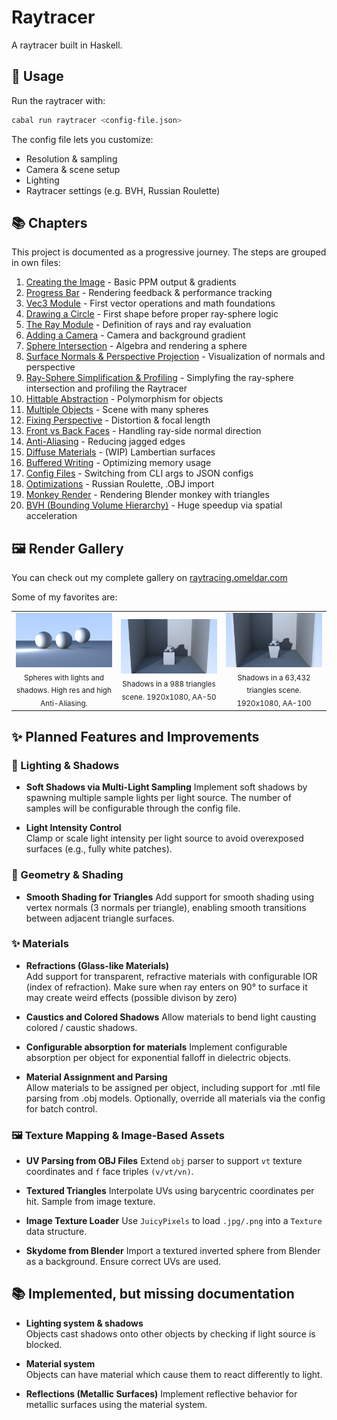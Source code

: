 # Raytracer

A raytracer built in Haskell.

## 🚀 Usage

Run the raytracer with:

```bash
cabal run raytracer <config-file.json>
```

The config file lets you customize:

- Resolution & sampling
- Camera & scene setup
- Lighting
- Raytracer settings (e.g. BVH, Russian Roulette)

## 📚 Chapters

This project is documented as a progressive journey. The steps are grouped in own files:

1. [Creating the Image](./docs/01_image.md) - Basic PPM output & gradients
2. [Progress Bar](./docs/02_progress_bar.md) - Rendering feedback & performance tracking
3. [Vec3 Module](./docs/03_vec3.md) - First vector operations and math foundations
4. [Drawing a Circle](./docs/04_circle.md) - First shape before proper ray-sphere logic
5. [The Ray Module](./docs/05_ray.md) - Definition of rays and ray evaluation
6. [Adding a Camera](./docs/06_camera.md) - Camera and background gradient
7. [Sphere Intersection](./docs/07_sphere.md) - Algebra and rendering a sphere
8. [Surface Normals & Perspective Projection](./docs/08_normals_and_perspective.md) - Visualization of normals and perspective
9. [Ray-Sphere Simplification & Profiling](./docs/09_simplifications_and_profiling.md) - Simplyfing the ray-sphere intersection and profiling the Raytracer
10. [Hittable Abstraction](./docs/10_hittable_abstraction.md) - Polymorphism for objects
11. [Multiple Objects](./docs/11_multiple_objects.md) - Scene with many spheres
12. [Fixing Perspective](./docs/12_fixing_perspective.md) - Distortion & focal length
13. [Front vs Back Faces](./docs/13_front_vs_backfaces.md) - Handling ray-side normal direction
14. [Anti-Aliasing](./docs/14_anti_aliasing.md) - Reducing jagged edges
15. [Diffuse Materials](./docs/15_diffuse_materials.md) - (WIP) Lambertian surfaces
16. [Buffered Writing](./docs/16_buffered_writing.md) - Optimizing memory usage
17. [Config Files](./docs/17_config_files.md) - Switching from CLI args to JSON configs
18. [Optimizations](./docs/18_optimizations.md) - Russian Roulette, .OBJ import
19. [Monkey Render](./docs/19_monkey_render.md) - Rendering Blender monkey with triangles
20. [BVH (Bounding Volume Hierarchy)](./docs/20_bvh.md) - Huge speedup via spatial acceleration

## 🖼️ Render Gallery

You can check out my complete gallery on [raytracing.omeldar.com](https://raytracing.omeldar.com)

Some of my favorites are:

<div align="center">

<table>
  <tr>
    <td align="center" width="33%">
      <img src="./docs/media/renders/20250313-175001.png" alt="Spheres, Lights, Shadows" width="100%"/><br/>
      <sub>Spheres with lights and shadows. High res and high Anti-Aliasing.</sub>
    </td>
    <td align="center" width="33%">
      <img src="./docs/media/other/complicated_scene.png" alt="988 triangles scene" width="100%"/><br/>
      <sub>Shadows in a 988 triangles scene. 1920x1080, AA-50</sub>
    </td>
    <td align="center" width="33%">
      <img src="./docs/media/other/complex_monkey.png" alt="63k triangles scene" width="100%"/><br/>
      <sub>Shadows in a 63,432 triangles scene. 1920x1080, AA-100</sub>
    </td>
  </tr>
</table>

</div>

## ✨ Planned Features and Improvements

### 🌆 Lighting & Shadows

- **Soft Shadows via Multi-Light Sampling**
  Implement soft shadows by spawning multiple sample lights per light source. The number of samples will be configurable through the config file.

- **Light Intensity Control**  
  Clamp or scale light intensity per light source to avoid overexposed surfaces (e.g., fully white patches).

### 🔷 Geometry & Shading

- **Smooth Shading for Triangles**
  Add support for smooth shading using vertex normals (3 normals per triangle), enabling smooth transitions between adjacent triangle surfaces.

### ✨ Materials

- **Refractions (Glass-like Materials)**  
  Add support for transparent, refractive materials with configurable IOR (index of refraction). Make sure when ray enters on 90° to surface it may create weird effects (possible divison by zero)

- **Caustics and Colored Shadows**
  Allow materials to bend light causting colored / caustic shadows.

- **Configurable absorption for materials**
  Implement configurable absorption per object for exponential falloff in dielectric objects.

- **Material Assignment and Parsing**  
  Allow materials to be assigned per object, including support for .mtl file parsing from .obj models. Optionally, override all materials via the config for batch control.

### 🖼️ Texture Mapping & Image-Based Assets

- **UV Parsing from OBJ Files**
  Extend `obj` parser to support `vt` texture coordinates and `f` face triples `(v/vt/vn)`.

- **Textured Triangles**
  Interpolate UVs using barycentric coordinates per hit. Sample from image texture.

- **Image Texture Loader**
  Use `JuicyPixels` to load `.jpg/.png` into a `Texture` data structure.

- **Skydome from Blender**
  Import a textured inverted sphere from Blender as a background. Ensure correct UVs are used.

## 📚 Implemented, but missing documentation

- **Lighting system & shadows**  
  Objects cast shadows onto other objects by checking if light source is blocked.

- **Material system**  
  Objects can have material which cause them to react differently to light.

- **Reflections (Metallic Surfaces)**
  Implement reflective behavior for metallic surfaces using the material system.
